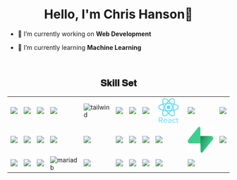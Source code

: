 <h1 align="center">Hello, I'm Chris Hanson👋</h1>

- 🔭 I’m currently working on **Web Development**

- 🌱 I’m currently learning **Machine Learning**

<br/>
<h2 font-weight="bold" align="center">
  𝐒𝐤𝐢𝐥𝐥 𝐒𝐞𝐭
</h2>

<table align="center">
  <tr>
    <td><img src="https://cdn.iconscout.com/icon/free/png-128/html5-40-1175193.png" width="100px"></td>
    <td><img src="https://cdn.iconscout.com/icon/free/png-128/css3-11-1175239.png" width="100px"></td>
    <td><img src="https://cdn.iconscout.com/icon/free/png-128/sass-13-1175092.png" width="100px"></td>
    <td><img src="https://cdn.iconscout.com/icon/free/png-128/bootstrap-226077.png" width="100px"></td>
    <td><img src="https://www.vectorlogo.zone/logos/tailwindcss/tailwindcss-icon.svg" alt="tailwind" width="100"></td>
    <td><img src="https://cdn.iconscout.com/icon/free/png-128/javascript-1-225993.png" width="100px"></td>
    <td><img src="https://cdn.iconscout.com/icon/free/png-128/typescript-1-1175078.png" width="100px"></td>
    <td><img src="https://cdn.iconscout.com/icon/free/png-128/jquery-7-1175152.png" width="100"></td>
    <td><img src="https://raw.githubusercontent.com/devicons/devicon/master/icons/react/react-original-wordmark.svg" width="100"/></td>
    <td><img src="https://cdn.iconscout.com/icon/free/png-128/vuejs-3-1175070.png" width="100"></td>
    <td><img src="https://javascriptforwp.com/wp-content/uploads/2019/03/badge-gatsby.png" width="100"></td>
  </tr>
  <tr>
    <td><img src="https://upload.wikimedia.org/wikipedia/commons/thumb/1/1b/Svelte_Logo.svg/747px-Svelte_Logo.svg.png" width="100"></td>
    <td><img src="https://cdn.iconscout.com/icon/free/png-128/nodejs-2-226035.png" width="100"></td>
    <td><img src="https://cdn.iconscout.com/icon/free/png-128/php-99-1175127.png" width="100"></td>
    <td><img src="https://cdn.iconscout.com/icon/free/png-128/codeigniter-5-1175246.png" width="100"></td>
    <td><img src="https://cdn.iconscout.com/icon/free/png-128/laravel-2-1175146.png" width="100"></td>
    <td><img src="https://bs-uploads.toptal.io/blackfish-uploads/components/skill_page/content/logo_file/logo/195523/d3js-7ccc10c45b36ba40d8fd3006561289df.png" width="100"></td>
    <td><img src="https://mui.com/static/logo.png" width="100"></td>
    <td><img src="https://www.chartjs.org/media/logo-title.svg" width="100"></td>
    <td><img src="https://image.pngaaa.com/563/3886563-middle.png" width="100"></td>
    <td><img src="https://raw.githubusercontent.com/github/explore/f4ec5347a36e06540a69376753a7c37a8cb5a136/topics/supabase/supabase.png" width="100"></td>
    <td><img src="https://images.opencollective.com/strapi/3ec3247/logo/256.png" width="100"></td>
  </tr>
  <tr>
    <td><img src="https://cdn.iconscout.com/icon/free/png-64/mysql-3521596-2945040.png"  width="100"/></td>
    <td><img src="https://cdn.iconscout.com/icon/free/png-128/mongodb-4-1175139.png" width="100"></td>
    <td><img src="https://cdn.iconscout.com/icon/free/png-64/postgresql-9-1175120.png"  width="100"/></td>
    <td><img src="https://cdn.iconscout.com/icon/free/png-64/aws-1-282741.png" alt="mariadb" width="100"/></td>
    <td><img src="https://cdn.iconscout.com/icon/free/png-128/redis-6-1175105.png" width="100"></td>
    <td><img src="https://cdn.iconscout.com/icon/free/png-64/nginx-3521604-2945048.png" width="100"/></td>
    <td><img src="https://cdn.iconscout.com/icon/free/png-128/git-18-1175219.png" width="100"></td>
    <td><img src="https://cdn.iconscout.com/icon/free/png-64/heroku-8-1175211.png" width="100"></td>
    <td><img src="https://cdn.iconscout.com/icon/free/png-64/netlify-3521601-2945045.png" width="100"/></td>
    <td><img src="https://cdn.iconscout.com/icon/free/png-64/aws-1869025-1583149.png" width="100"/></td>
  </tr>
</table>
